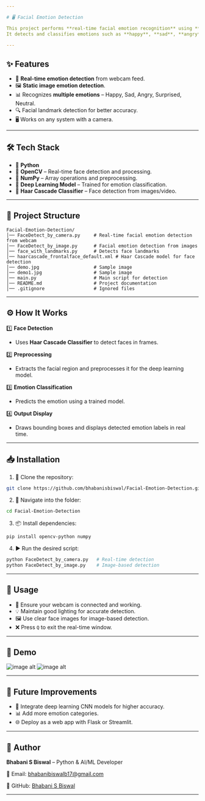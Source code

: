 ```yaml
---

# 🖥 Facial Emotion Detection

This project performs **real-time facial emotion recognition** using **deep learning** 🧠 and **OpenCV** 📷.
It detects and classifies emotions such as **happy**, **sad**, **angry**, **surprised**, and **neutral** 😐 from facial expressions.

---
```


## ✨ Features

* 🎥 **Real-time emotion detection** from webcam feed.
* 🖼 **Static image emotion detection**.
* 📊 Recognizes **multiple emotions** – Happy, Sad, Angry, Surprised, Neutral.
* 🔍 Facial landmark detection for better accuracy.
* 🖥 Works on any system with a camera.

---

## 🛠 Tech Stack

* 🐍 **Python**
* 🎥 **OpenCV** – Real-time face detection and processing.
* 🔢 **NumPy** – Array operations and preprocessing.
* 🤖 **Deep Learning Model** – Trained for emotion classification.
* 📁 **Haar Cascade Classifier** – Face detection from images/video.

---

## 📂 Project Structure

```
Facial-Emotion-Detection/
│── FaceDetect_by_camera.py     # Real-time facial emotion detection from webcam
│── FaceDetect_by_image.py      # Facial emotion detection from images
│── face_with_landmarks.py      # Detects face landmarks
│── haarcascade_frontalface_default.xml # Haar Cascade model for face detection
│── demo.jpg                    # Sample image
│── demo1.jpg                   # Sample image
│── main.py                     # Main script for detection
│── README.md                   # Project documentation
│── .gitignore                  # Ignored files
```

---

## ⚙ How It Works

1️⃣ **Face Detection**

* Uses **Haar Cascade Classifier** to detect faces in frames.

2️⃣ **Preprocessing**

* Extracts the facial region and preprocesses it for the deep learning model.

3️⃣ **Emotion Classification**

* Predicts the emotion using a trained model.

4️⃣ **Output Display**

* Draws bounding boxes and displays detected emotion labels in real time.

---

## 📥 Installation

1. 📂 Clone the repository:

```bash
git clone https://github.com/bhabanisbiswal/Facial-Emotion-Detection.git
```

2. 📁 Navigate into the folder:

```bash
cd Facial-Emotion-Detection
```

3. 📦 Install dependencies:

```bash
pip install opencv-python numpy
```

4. ▶ Run the desired script:

```bash
python FaceDetect_by_camera.py   # Real-time detection
python FaceDetect_by_image.py    # Image-based detection
```

---

## 🚀 Usage

* 🎥 Ensure your webcam is connected and working.
* 💡 Maintain good lighting for accurate detection.
* 🖼 Use clear face images for image-based detection.
* ❌ Press `Q` to exit the real-time window.

---

## 📸 Demo

![image alt](project_structure.jpg)
![image alt](output.jpg)

---

## 🔮 Future Improvements

* 🤖 Integrate deep learning CNN models for higher accuracy.
* 📊 Add more emotion categories.
* 🌐 Deploy as a web app with Flask or Streamlit.

---

## 👤 Author

**Bhabani S Biswal** – Python & AI/ML Developer

📧 Email: [bhabanibiswalb17@gmail.com](mailto:bhabanibiswalb17@gmail.com)

🔗 GitHub: [Bhabani S Biswal](https://github.com/bhabanisbiswal)

---
